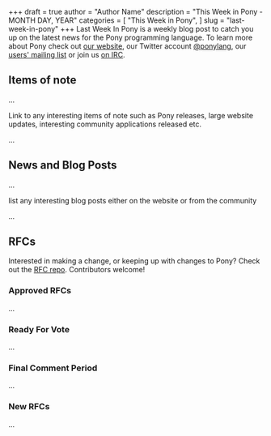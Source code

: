 +++
draft = true
author = "Author Name"
description = "This Week in Pony - MONTH DAY, YEAR"
categories = [
    "This Week in Pony",
]
slug = "last-week-in-pony"
+++
Last Week In Pony is a weekly blog post to catch you up on the latest news for
the Pony programming language. To learn more about Pony check out [our website](ponylang.org), our Twitter account [@ponylang](https://twitter.com/ponylang), our [users' mailing list](https://pony.groups.io/g/user) or join us [on IRC](https://webchat.freenode.net/?channels=%23ponylang).
<!--more-->

## Items of note

...

Link to any interesting items of note such as Pony releases, large website updates, interesting community applications released etc.

...

## News and Blog Posts
  
... 

list any interesting blog posts either on the website or from the community

...

## RFCs

Interested in making a change, or keeping up with changes to Pony? Check out the [RFC repo](https://github.com/ponylang/rfcs). Contributors welcome!

### Approved RFCs
  
...

### Ready For Vote
  
...

### Final Comment Period
  
...

### New RFCs
  
...
